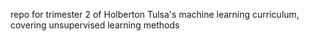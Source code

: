 repo for trimester 2 of Holberton Tulsa's machine learning curriculum, covering unsupervised learning methods